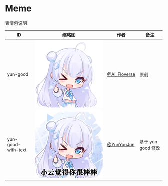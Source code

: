 # Meme

表情包说明

| ID                 | 缩略图                                      | 作者                                            | 备注               |
| ------------------ | ------------------------------------------- | ----------------------------------------------- | ------------------ |
| yun-good           | ![小云 棒](yun-good-alpha.png)              | [@Ai_Floverse](https://twitter.com/Ai_Floverse) | 原创               |
| yun-good-with-text | ![小云觉得你很棒棒](yun-good-with-text.jpg) | [@YunYouJun](https://github.com/YunYouJun)      | 基于 yun-good 修改 |
